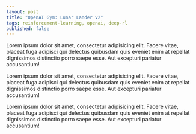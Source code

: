 ```yaml
---
layout: post
title: "OpenAI Gym: Lunar Lander v2"
tags: reinforcement-learning, openai, deep-rl
published: false
---
```


Lorem ipsum dolor sit amet, consectetur adipisicing elit. Facere vitae, placeat fuga adipisci qui delectus quibusdam quis eveniet enim at repellat dignissimos distinctio porro saepe esse. Aut excepturi pariatur accusantium!

Lorem ipsum dolor sit amet, consectetur adipisicing elit. Facere vitae, placeat fuga adipisci qui delectus quibusdam quis eveniet enim at repellat dignissimos distinctio porro saepe esse. Aut excepturi pariatur accusantium!

Lorem ipsum dolor sit amet, consectetur adipisicing elit. Facere vitae, placeat fuga adipisci qui delectus quibusdam quis eveniet enim at repellat dignissimos distinctio porro saepe esse. Aut excepturi pariatur accusantium!